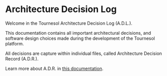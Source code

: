 # Architecture Decision Log

Welcome in the Tournesol Architecture Decision Log (A.D.L.).

This documentation contains all important architectural decisions, and
software design choices made during the development of the Tournesol platform.

All decisions are capture within individual files, called Architecture Decision
Record (A.D.R.).

Learn more about A.D.R. in [this documentation][github-adr]. 

[github-adr]: https://github.com/joelparkerhenderson/architecture-decision-record
